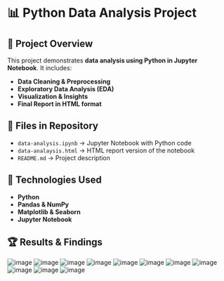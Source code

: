 # 📊 Python Data Analysis Project

## 📌 Project Overview
This project demonstrates **data analysis using Python in Jupyter Notebook**. It includes:
- **Data Cleaning & Preprocessing**
- **Exploratory Data Analysis (EDA)**
- **Visualization & Insights**
- **Final Report in HTML format**

## 📂 Files in Repository
- `data-analysis.ipynb` → Jupyter Notebook with Python code
- `data-analaysis.html` → HTML report version of the notebook
- `README.md` → Project description

## 🔧 Technologies Used
- **Python**
- **Pandas & NumPy**
- **Matplotlib & Seaborn**
- **Jupyter Notebook**

## 🏆 Results & Findings
![image](https://github.com/user-attachments/assets/6463c996-909b-44cf-bc9a-a7c7abbe6581)
![image](https://github.com/user-attachments/assets/847e254d-37f4-4f58-ab9e-9443e06bbd36)
![image](https://github.com/user-attachments/assets/3979aa80-5f4c-4e9b-b06e-93ea3cfc2120)
![image](https://github.com/user-attachments/assets/1f49cf1e-3c2f-45c6-891c-e718fd35a597)
![image](https://github.com/user-attachments/assets/aa6834fc-fbe0-4b00-813a-1de826993008)
![image](https://github.com/user-attachments/assets/80f19d79-dc47-4c07-a75b-09a3c4b09805)
![image](https://github.com/user-attachments/assets/c2244c5d-06ae-4982-83d0-620a3cfdd402)
![image](https://github.com/user-attachments/assets/14788456-7859-4508-b4f9-bbc95902a8b0)
![image](https://github.com/user-attachments/assets/9e0d43d3-a344-4b3e-9390-e3b101049407)
![image](https://github.com/user-attachments/assets/bf8a5caf-0e17-4db8-af64-be843f4999c0)
![image](https://github.com/user-attachments/assets/88a70406-07f5-46cb-97bd-cb7c28456140)


